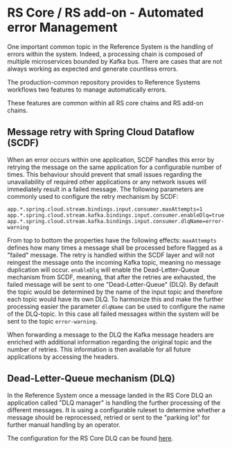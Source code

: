 # RS Core / RS add-on - Automated error Management

One important common topic in the Reference System is the handling of errors within the system. Indeed, a processing chain is composed of multiple microservices bounded by Kafka bus. There are cases that are not always working as expected and generate countless errors.

The production-common repository provides to Reference Systems workflows two features to manage automatically errors.

These features are common within all RS core chains and RS add-on chains.

## Message retry with Spring Cloud Dataflow (SCDF)

When an error occurs within one application, SCDF handles this error by retrying the message on the same application for a configurable number of times. This behaviour should prevent that small issues regarding the unavailability of required other applications or any network issues will immediately result in a failed message. The following parameters are commonly used to configure the retry mechanism by SCDF:

```
app.*.spring.cloud.stream.bindings.input.consumer.maxAttempts=1
app.*.spring.cloud.stream.kafka.bindings.input.consumer.enableDlq=true
app.*.spring.cloud.stream.kafka.bindings.input.consumer.dlqName=error-warning
```

From top to bottom the properties have the following effects: `maxAttempts` defines how many times a message shall be processed before flagged as a "failed" message. The retry is handled within the SCDF layer and will not reingest the message onto the incoming Kafka topic, meaning no message duplication will occur.
`enableDlq` will enable the Dead-Letter-Queue mechanism from SCDF, meaning, that after the retries are exhausted, the failed message will be sent to one "Dead-Letter-Queue" (DLQ). By default the topic would be determined by the name of the input topic and therefore each topic would have its own DLQ. To harmonize this and make the further processing easier the parameter `dlqName` can be used to configure the name of the DLQ-topic. In this case all failed messages within the system will be sent to the topic `error-warning`.

When forwarding a message to the DLQ the Kafka message headers are enriched with additional information regarding the original topic and the number of retries. This information is then available for all future applications by accessing the headers.

## Dead-Letter-Queue mechanism (DLQ)

In the Reference System once a message landed in the RS Core DLQ an application called "DLQ manager" is handling the further processing of the different messages. It is using a configurable ruleset to determine whether a message should be reprocessed, retried or sent to the "parking lot" for further manual handling by an operator.

The configuration for the RS Core DLQ can be found [here](../dlq/doc/SRN.md).
